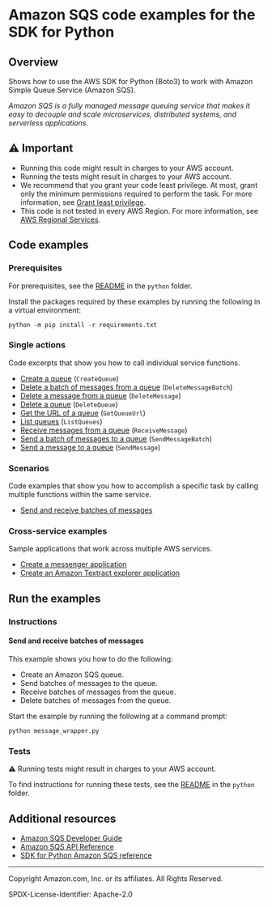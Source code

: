<!--Generated by WRITEME on 2023-05-18 17:00:54.647330 (UTC)-->
# Amazon SQS code examples for the SDK for Python

## Overview

Shows how to use the AWS SDK for Python (Boto3) to work with Amazon Simple Queue Service (Amazon SQS).

<!--custom.overview.start-->
<!--custom.overview.end-->

*Amazon SQS is a fully managed message queuing service that makes it easy to decouple and scale microservices, distributed systems, and serverless applications.*

## ⚠ Important

* Running this code might result in charges to your AWS account.
* Running the tests might result in charges to your AWS account.
* We recommend that you grant your code least privilege. At most, grant only the minimum permissions required to perform the task. For more information, see [Grant least privilege](https://docs.aws.amazon.com/IAM/latest/UserGuide/best-practices.html#grant-least-privilege).
* This code is not tested in every AWS Region. For more information, see [AWS Regional Services](https://aws.amazon.com/about-aws/global-infrastructure/regional-product-services).

<!--custom.important.start-->
<!--custom.important.end-->

## Code examples

### Prerequisites

For prerequisites, see the [README](../../README.md#Prerequisites) in the `python` folder.

Install the packages required by these examples by running the following in a virtual environment:

```
python -m pip install -r requirements.txt
```

<!--custom.prerequisites.start-->
<!--custom.prerequisites.end-->

### Single actions

Code excerpts that show you how to call individual service functions.

* [Create a queue](queue_wrapper.py#L23) (`CreateQueue`)
* [Delete a batch of messages from a queue](message_wrapper.py#L143) (`DeleteMessageBatch`)
* [Delete a message from a queue](message_wrapper.py#L124) (`DeleteMessage`)
* [Delete a queue](queue_wrapper.py#L92) (`DeleteQueue`)
* [Get the URL of a queue](queue_wrapper.py#L51) (`GetQueueUrl`)
* [List queues](queue_wrapper.py#L70) (`ListQueues`)
* [Receive messages from a queue](message_wrapper.py#L94) (`ReceiveMessage`)
* [Send a batch of messages to a queue](message_wrapper.py#L51) (`SendMessageBatch`)
* [Send a message to a queue](message_wrapper.py#L24) (`SendMessage`)

### Scenarios

Code examples that show you how to accomplish a specific task by calling multiple
functions within the same service.

* [Send and receive batches of messages](message_wrapper.py) 

### Cross-service examples

Sample applications that work across multiple AWS services.

* [Create a messenger application](../../cross_service/stepfunctions_messenger) 
* [Create an Amazon Textract explorer application](../../cross_service/textract_explorer) 

## Run the examples

### Instructions


<!--custom.instructions.start-->
<!--custom.instructions.end-->



#### Send and receive batches of messages

This example shows you how to do the following:

* Create an Amazon SQS queue.
* Send batches of messages to the queue.
* Receive batches of messages from the queue.
* Delete batches of messages from the queue.

<!--custom.scenario_prereqs.sqs_Scenario_SendReceiveBatch.start-->
<!--custom.scenario_prereqs.sqs_Scenario_SendReceiveBatch.end-->

Start the example by running the following at a command prompt:

```
python message_wrapper.py
```


<!--custom.scenarios.sqs_Scenario_SendReceiveBatch.start-->
<!--custom.scenarios.sqs_Scenario_SendReceiveBatch.end-->

### Tests

⚠ Running tests might result in charges to your AWS account.


To find instructions for running these tests, see the [README](../../README.md#Tests)
in the `python` folder.



<!--custom.tests.start-->
<!--custom.tests.end-->

## Additional resources

* [Amazon SQS Developer Guide](https://docs.aws.amazon.com/AWSSimpleQueueService/latest/SQSDeveloperGuide/welcome.html)
* [Amazon SQS API Reference](https://docs.aws.amazon.com/AWSSimpleQueueService/latest/APIReference/Welcome.html)
* [SDK for Python Amazon SQS reference](https://boto3.amazonaws.com/v1/documentation/api/latest/reference/services/sqs.html)

<!--custom.resources.start-->
<!--custom.resources.end-->

---

Copyright Amazon.com, Inc. or its affiliates. All Rights Reserved.

SPDX-License-Identifier: Apache-2.0